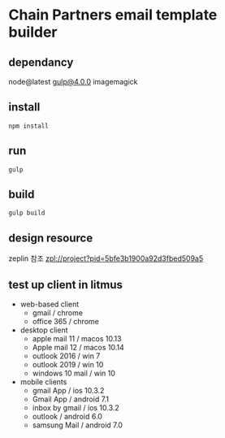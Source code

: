 # Chain Partners email template builder

## dependancy

node@latest
gulp@4.0.0
imagemagick

## install

```
npm install 
```

## run 

```
gulp
```


## build

```
gulp build
```

## design resource

zeplin 참조 <zpl://project?pid=5bfe3b1900a92d3fbed509a5>


## test up client in litmus

-   web-based client 
    -   gmail / chrome
    -   office 365 / chrome
-   desktop client
    -   apple mail 11 / macos 10.13
    -   Apple mail 12 / macos 10.14
    -   outlook 2016 / win 7
    -   outlook 2019 / win 10
    -   windows 10 mail / win 10
-   mobile clients
    -   gmail App / ios 10.3.2
    -   Gmail App / android 7.1
    -   inbox by gmail / ios 10.3.2
    -   outlook / android 6.0
    -   samsung Mail / android 7.0